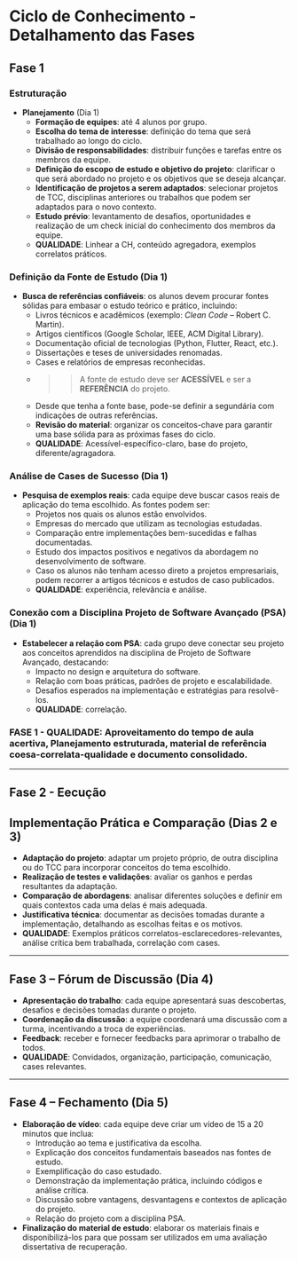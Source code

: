 # Ciclo de Conhecimento - Detalhamento das Fases

## Fase 1

### Estruturação
- **Planejamento** (Dia 1)
  - **Formação de equipes**: até 4 alunos por grupo.
  - **Escolha do tema de interesse**: definição do tema que será trabalhado ao longo do ciclo.
  - **Divisão de responsabilidades**: distribuir funções e tarefas entre os membros da equipe.
  - **Definição do escopo de estudo e objetivo do projeto**: clarificar o que será abordado no projeto e os objetivos que se deseja alcançar.
  - **Identificação de projetos a serem adaptados**: selecionar projetos de TCC, disciplinas anteriores ou trabalhos que podem ser adaptados para o novo contexto.
  - **Estudo prévio**: levantamento de desafios, oportunidades e realização de um check inicial do conhecimento dos membros da equipe.
  - **QUALIDADE**: Linhear a CH, conteúdo agregadora, exemplos correlatos práticos.

### **Definição da Fonte de Estudo** (Dia 1)
- **Busca de referências confiáveis**: os alunos devem procurar fontes sólidas para embasar o estudo teórico e prático, incluindo:
  - Livros técnicos e acadêmicos (exemplo: *Clean Code* – Robert C. Martin).
  - Artigos científicos (Google Scholar, IEEE, ACM Digital Library).
  - Documentação oficial de tecnologias (Python, Flutter, React, etc.).
  - Dissertações e teses de universidades renomadas.
  - Cases e relatórios de empresas reconhecidas.
  - >> A fonte de estudo deve ser **ACESSÍVEL** e ser a **REFERÊNCIA** do projeto. 
  - Desde que tenha a fonte base, pode-se definir a segundária com indicações de outras referências.
  - **Revisão do material**: organizar os conceitos-chave para garantir uma base sólida para as próximas fases do ciclo.
  - **QUALIDADE**: Acessível-específico-claro, base do projeto, diferente/agragadora.

### **Análise de Cases de Sucesso** (Dia 1)
- **Pesquisa de exemplos reais**: cada equipe deve buscar casos reais de aplicação do tema escolhido. As fontes podem ser:
  - Projetos nos quais os alunos estão envolvidos.
  - Empresas do mercado que utilizam as tecnologias estudadas.
  - Comparação entre implementações bem-sucedidas e falhas documentadas.
  - Estudo dos impactos positivos e negativos da abordagem no desenvolvimento de software.
  - Caso os alunos não tenham acesso direto a projetos empresariais, podem recorrer a artigos técnicos e estudos de caso publicados.
  - **QUALIDADE**: experiência, relevância e análise.
    
### **Conexão com a Disciplina Projeto de Software Avançado (PSA)** (Dia 1)
- **Estabelecer a relação com PSA**: cada grupo deve conectar seu projeto aos conceitos aprendidos na disciplina de Projeto de Software Avançado, destacando:
  - Impacto no design e arquitetura do software.
  - Relação com boas práticas, padrões de projeto e escalabilidade.
  - Desafios esperados na implementação e estratégias para resolvê-los.
  - **QUALIDADE**: correlação.
 
### **FASE 1 - QUALIDADE**: Aproveitamento do tempo de aula acertiva, Planejamento estruturada, material de referência coesa-correlata-qualidade e documento consolidado.
---

## Fase 2 - Eecução

## **Implementação Prática e Comparação** (Dias 2 e 3)
  - **Adaptação do projeto**: adaptar um projeto próprio, de outra disciplina ou do TCC para incorporar conceitos do tema escolhido.
  - **Realização de testes e validações**: avaliar os ganhos e perdas resultantes da adaptação.
  - **Comparação de abordagens**: analisar diferentes soluções e definir em quais contextos cada uma delas é mais adequada.
  - **Justificativa técnica**: documentar as decisões tomadas durante a implementação, detalhando as escolhas feitas e os motivos.
  - **QUALIDADE**: Exemplos práticos correlatos-esclarecedores-relevantes, análise crítica bem trabalhada, correlação com cases.

---

## Fase 3 – **Fórum de Discussão** (Dia 4)
- **Apresentação do trabalho**: cada equipe apresentará suas descobertas, desafios e decisões tomadas durante o projeto.
- **Coordenação da discussão**: a equipe coordenará uma discussão com a turma, incentivando a troca de experiências.
- **Feedback**: receber e fornecer feedbacks para aprimorar o trabalho de todos.
- **QUALIDADE**: Convidados, organização, participação, comunicação, cases relevantes.

---

## Fase 4 – **Fechamento** (Dia 5)
- **Elaboração de vídeo**: cada equipe deve criar um vídeo de 15 a 20 minutos que inclua:
  - Introdução ao tema e justificativa da escolha.
  - Explicação dos conceitos fundamentais baseados nas fontes de estudo.
  - Exemplificação do caso estudado.
  - Demonstração da implementação prática, incluindo códigos e análise crítica.
  - Discussão sobre vantagens, desvantagens e contextos de aplicação do projeto.
  - Relação do projeto com a disciplina PSA.
- **Finalização do material de estudo**: elaborar os materiais finais e disponibilizá-los para que possam ser utilizados em uma avaliação dissertativa de recuperação.
